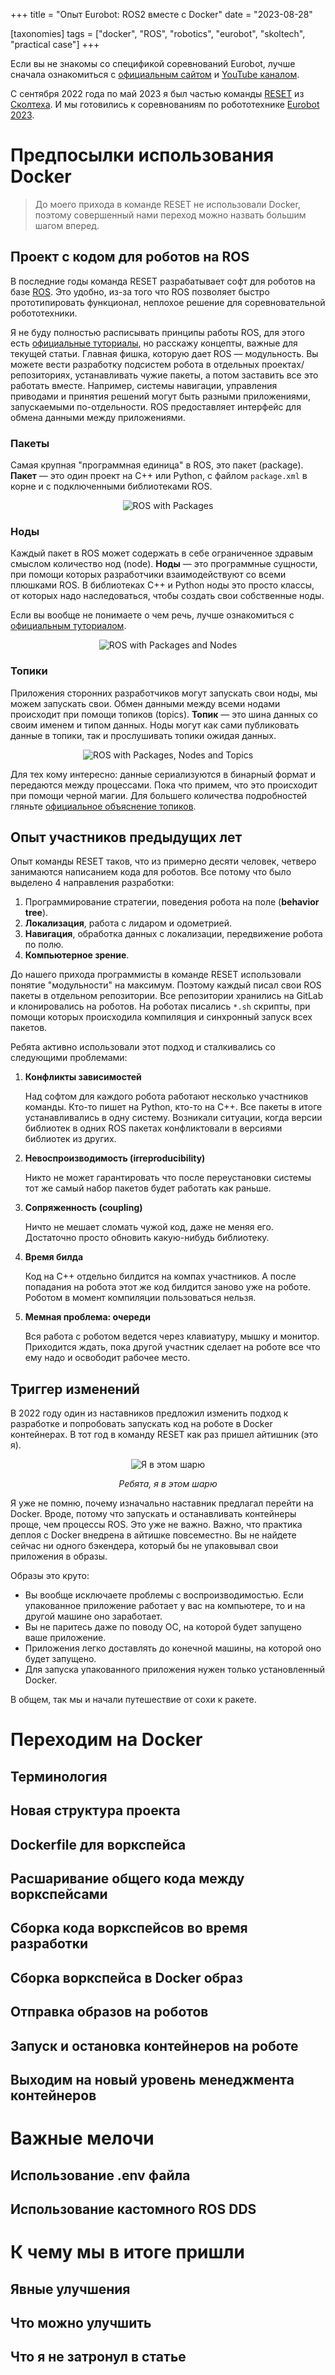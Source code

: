 +++
title = "Опыт Eurobot: ROS2 вместе с Docker"
date = "2023-08-28"

[taxonomies]
tags = ["docker", "ROS", "robotics", "eurobot", "skoltech", "practical case"]
+++

Если вы не знакомы со спецификой соревнований Eurobot, лучше сначала ознакомиться c [официальным сайтом](https://www.eurobot.org/eurobot-contest/) и [YouTube каналом](https://www.youtube.com/live/BvLpiho28uI?si=m2owafdwym0hwJIT&t=1405).

С сентября 2022 года по май 2023 я был частью команды [RESET](https://www.skoltech.ru/2023/05/reset-stal-chempionom-sorevnovanij-avtonomnyh-robotov-eurobot-russia-2023/) из [Сколтеха](https://www.skoltech.ru/). И мы готовились к соревнованиям по робототехнике [Eurobot 2023](https://www.eurobot.org/eurobot-contest/eurobot-2023/).

# Предпосылки использования Docker

> До моего прихода в команде RESET не использовали Docker, поэтому совершенный нами переход можно назвать большим шагом вперед.

## Проект с кодом для роботов на ROS
<!-- Тут рассказать про то, что из себя представляют проекты на ROS и как взаимодействуют между собой -->

В последние годы команда RESET разрабатывает софт для роботов на базе [ROS](https://www.ros.org/). Это удобно, из-за того что ROS позволяет быстро прототипировать функционал, неплохое решение для соревновательной робототехники.

Я не буду полностью расписывать принципы работы ROS, для этого есть [официальные туториалы](https://docs.ros.org/en/humble/Tutorials/Beginner-CLI-Tools.html), но расскажу концепты, важные для текущей статьи. Главная фишка, которую дает ROS — модульность. Вы можете вести разработку подсистем робота в отдельных проектах/репозиториях, устанавливать чужие пакеты, а потом заставить все это работать вместе. Например, системы навигации, управления приводами и принятия решений могут быть разными приложениями, запускаемыми по-отдельности. ROS предоставляет интерфейс для обмена данными между приложениями.

### Пакеты

Самая крупная "программная единица" в ROS, это пакет (package).
**Пакет** — это один проект на С++ или Python, с файлом `package.xml` в корне и c подключенными библиотеками ROS.

<center>

![ROS with Packages](ros-packages.svg)

</center>

### Ноды

Каждый пакет в ROS может содержать в себе ограниченное здравым смыслом количество нод (node). **Ноды** — это программные сущности, при помощи которых разработчики взаимодействуют со всеми плюшками ROS. В библиотеках C++ и Python ноды это просто классы, от которых надо наследоваться, чтобы создать свои собственные ноды.

Если вы вообще не понимаете о чем речь, лучше ознакомиться с [официальным туториалом](https://docs.ros.org/en/humble/Tutorials/Beginner-CLI-Tools/Understanding-ROS2-Nodes/Understanding-ROS2-Nodes.html).

<center>

![ROS with Packages and Nodes](ros-packages-nodes.svg)

</center>

### Топики

Приложения сторонних разработчиков могут запускать свои ноды, мы можем запускать свои. Обмен данными между всеми нодами происходит при помощи топиков (topics). **Топик** — это шина данных со своим именем и типом данных. Ноды могут как сами публиковать данные в топики, так и прослушивать топики ожидая данных.

<center>

![ROS with Packages, Nodes and Topics](ros-packages-nodes-topics.svg)

</center>

Для тех кому интересно: данные сериализуются в бинарный формат и передаются между процессами. Пока что примем, что это происходит при помощи черной магии. Для большего количества подробностей гляньте [официальное объяснение топиков](https://docs.ros.org/en/humble/Tutorials/Beginner-CLI-Tools/Understanding-ROS2-Topics/Understanding-ROS2-Topics.html).

## Опыт участников предыдущих лет
<!-- Тут рассказать про то, из чего вообще состоял проект (много реп) и как код разворачивали на роботах -->

Опыт команды RESET таков, что из примерно десяти человек, четверо занимаются написанием кода для роботов. Все потому что было выделено 4 направления разработки:

1. Программирование стратегии, поведения робота на поле (**behavior tree**).
2. **Локализация**, работа с лидаром и одометрией.
3. **Навигация**, обработка данных с локализации, передвижение робота по полю.
4. **Компьютерное зрение**.

До нашего прихода программисты в команде RESET использовали понятие "модульности" на максимум. Поэтому каждый писал свои ROS пакеты в отдельном репозитории. Все репозитории хранились на GitLab и клонировались на роботов. На роботах писались `*.sh` скрипты, при помощи которых происходила компиляция и синхронный запуск всех пакетов.

Ребята активно использовали этот подход и сталкивались со следующими проблемами:

1. **Конфликты зависимостей**

    Над софтом для каждого робота работают несколько участников команды. Кто-то пишет на Python, кто-то на C++. Все пакеты в итоге устанавливались в одну систему. Возникали ситуации, когда версии библиотек в одних ROS пакетах конфликтовали в версиями библиотек из других.

1. **Невоспроизводимость (irreproducibility)**

    Никто не может гарантировать что после переустановки системы тот же самый набор пакетов будет работать как раньше.

2. **Сопряженность (coupling)**

    Ничто не мешает сломать чужой код, даже не меняя его. Достаточно просто обновить какую-нибудь библиотеку.

3. **Время билда**

    Код на C++ отдельно билдится на компах участников. А после попадания на робота этот же код билдится заново уже на роботе. Роботом в момент компиляции пользоваться нельзя.

4. **Мемная проблема: очереди**

    Вся работа с роботом ведется через клавиатуру, мышку и монитор. Приходится ждать, пока другой участник сделает на роботе все что ему надо и освободит рабочее место.

## Триггер изменений
<!-- Тут рассказать про предложение использовать докер и первичные причины, по которым хотелось его использовать -->

В 2022 году один из наставников предложил изменить подход к разработке и попробовать запускать код на роботе в Docker контейнерах. В тот год в команду RESET как раз пришел айтишник (это я).

<center>

![Я в этом шарю](tom-meme.jpeg)

*Ребята, я в этом шарю*

</center>

Я уже не помню, почему изначально наставник предлагал перейти на Docker. Вроде, потому что запускать и останавливать контейнеры проще, чем процессы ROS. Это уже не важно. Важно, что практика деплоя с Docker внедрена в айтишке повсеместно. Вы не найдете сейчас ни одного бэкендера, который бы не упаковывал свои приложения в образы.

Образы это круто:
- Вы вообще исключаете проблемы с воспроизводимостью. Если упакованное приложение работает у вас на компьютере, то и на другой машине оно заработает.
- Вы не паритесь даже по поводу ОС, на которой будет запущено ваше приложение.
- Приложения легко доставлять до конечной машины, на которой оно будет запущено.
- Для запуска упакованного приложения нужен только установленный Docker.

В общем, так мы и начали путешествие от сохи к ракете.

# Переходим на Docker

## Терминология

## Новая структура проекта
<!-- Тут рассказать про то, как перешли на монорепу, какую структуру заложили в нее, какие преимущества и недостатки -->

## Dockerfile для воркспейса
<!-- Тут рассказать про структуру докерфайла в каждом воркспейсе -->

## Расшаривание общего кода между воркспейсами
<!-- Тут рассказать про расшаривание воркспейса `common` между другими воркспейсами и почему это не самое плохое решение с точки зрения ROS -->

## Сборка кода воркспейсов во время разработки
<!-- Тут рассказать про то, как собирался код воркспейсов во время разработки и отладки -->

## Сборка воркспейса в Docker образ
<!-- Тут рассказать про то, как проходит процесс сборки воркспейса в Docker образ -->

## Отправка образов на роботов
<!-- Эта часть слишком большая, оставить ссылку на следующую статью -->

## Запуск и остановка контейнеров на роботе
<!-- Тут рассказать про запуск докера из терминала путем вызова docker run -->

## Выходим на новый уровень менеджмента контейнеров
<!-- Тут рассказать про docker-compose -->

# Важные мелочи

## Использование .env файла
<!-- Тут рассказать про то, как не редачить постоянно docker-compose.yaml -->

## Использование кастомного ROS DDS
<!-- Тут рассказать про проблемы с работой дефолтного DDS в сети Docker -->

# К чему мы в итоге пришли

## Явные улучшения
<!-- Тут перечислить список проблем из начала статьи и рассказать как они исчезли 

- можно использовать образы с разными версиями ROS
-->

## Что можно улучшить
<!-- Тут рассказать про проблемы, возникающие из-за использования Docker -->

## Что я не затронул в статье
<!-- Заполнить после того как напишу статью -->
